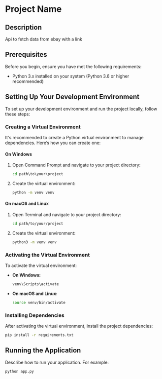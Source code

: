 # Project Name

## Description

Api to fetch data from ebay with a link

## Prerequisites

Before you begin, ensure you have met the following requirements:
- Python 3.x installed on your system (Python 3.6 or higher recommended)

## Setting Up Your Development Environment

To set up your development environment and run the project locally, follow these steps:

### Creating a Virtual Environment

It's recommended to create a Python virtual environment to manage dependencies. Here’s how you can create one:

#### On Windows
1. Open Command Prompt and navigate to your project directory:
   ```cmd
   cd path\to\your\project
   ```
2. Create the virtual environment:
   ```cmd
   python -m venv venv
   ```

#### On macOS and Linux
1. Open Terminal and navigate to your project directory:
   ```bash
   cd path/to/your/project
   ```
2. Create the virtual environment:
   ```bash
   python3 -m venv venv
   ```

### Activating the Virtual Environment

To activate the virtual environment:

- **On Windows:**
  ```cmd
  venv\Scripts\activate
  ```
- **On macOS and Linux:**
  ```bash
  source venv/bin/activate
  ```

### Installing Dependencies

After activating the virtual environment, install the project dependencies:

```bash
pip install -r requirements.txt
```

## Running the Application

Describe how to run your application. For example:

```bash
python app.py
```

